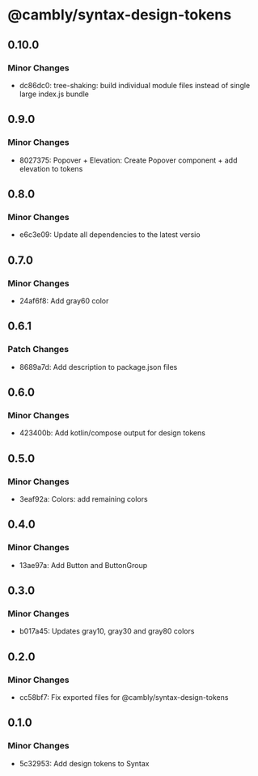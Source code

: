 # @cambly/syntax-design-tokens

## 0.10.0

### Minor Changes

- dc86dc0: tree-shaking: build individual module files instead of single large index.js bundle

## 0.9.0

### Minor Changes

- 8027375: Popover + Elevation: Create Popover component + add elevation to tokens

## 0.8.0

### Minor Changes

- e6c3e09: Update all dependencies to the latest versio

## 0.7.0

### Minor Changes

- 24af6f8: Add gray60 color

## 0.6.1

### Patch Changes

- 8689a7d: Add description to package.json files

## 0.6.0

### Minor Changes

- 423400b: Add kotlin/compose output for design tokens

## 0.5.0

### Minor Changes

- 3eaf92a: Colors: add remaining colors

## 0.4.0

### Minor Changes

- 13ae97a: Add Button and ButtonGroup

## 0.3.0

### Minor Changes

- b017a45: Updates gray10, gray30 and gray80 colors

## 0.2.0

### Minor Changes

- cc58bf7: Fix exported files for @cambly/syntax-design-tokens

## 0.1.0

### Minor Changes

- 5c32953: Add design tokens to Syntax
